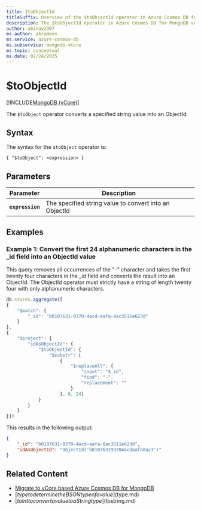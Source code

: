 ```yaml
---
title: $toObjectId
titleSuffix: Overview of the $toObjectId operator in Azure Cosmos DB for MongoDB vCore
description: The $toObjectId operator in Azure Cosmos DB for MongoDB vCore converts an expression into an ObjectId
author: abinav2307
ms.author: abramees
ms.service: azure-cosmos-db
ms.subservice: mongodb-vcore
ms.topic: conceptual
ms.date: 02/24/2025
---
```


# $toObjectId 

[!INCLUDE[MongoDB (vCore)](~/reusable-content/ce-skilling/azure/includes/cosmos-db/includes/appliesto-mongodb-vcore.md)]

The `$toObject` operator converts a specified string value into an ObjectId.

## Syntax

The syntax for the `$toObject` operator is:

```mongodb
{ "$toObject": <expression> }
```

## Parameters

| Parameter | Description |
| --- | --- |
| **`expression`** | The specified string value to convert into an ObjectId|

## Examples

### Example 1: Convert the first 24 alphanumeric characters in the _id field into an ObjectId value

This query removes all occurrences of the "-" character and takes the first twenty four characters in the _id field and converts the result into an ObjectId. The ObjectId operator must strictly have a string of length twenty four with only alphanumeric characters.

```javascript
db.stores.aggregate([
{
    "$match": {
        "_id": "b0107631-9370-4acd-aafa-8ac3511e623d"
    }
},
{
    "$project": {
        "idAsObjectId": {
            "$toObjectId": {
                "$substr": [
                    {
                        "$replaceAll": {
                            "input": "$_id",
                            "find": "-",
                            "replacement": ""
                        }
                    }, 0, 24]
            }
        }
    }
}])
```

This results in the following output:

```json
{
    "_id": "b0107631-9370-4acd-aafa-8ac3511e623d",
    "idAsObjectId": "ObjectId('b010763193704acdaafa8ac3')"
}
```

## Related Content

- [Migrate to vCore based Azure Cosmos DB for MongoDB](https://aka.ms/migrate-to-azure-cosmosdb-for-mongodb-vcore)
- [$type to determine the BSON type of a value]($type.md)
- [$toInt to convert a value to a String type]($tostring.md)

